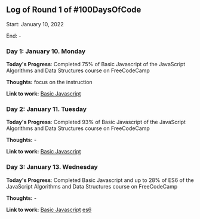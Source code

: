 
## Log of Round 1 of #100DaysOfCode
Start: January 10, 2022

End: -

### Day 1: January 10. Monday

**Today's Progress**: Completed 75% of Basic Javascript of the JavaScript Algorithms and Data Structures  course on FreeCodeCamp

**Thoughts:** focus on the instruction

**Link to work:** [Basic Javascript](https://www.freecodecamp.org/learn/javascript-algorithms-and-data-structures/basic-javascript)

### Day 2: January 11. Tuesday

**Today's Progress**: Completed 93% of Basic Javascript of the JavaScript Algorithms and Data Structures course on FreeCodeCamp

**Thoughts:** -

**Link to work:** [Basic Javascript](https://www.freecodecamp.org/learn/javascript-algorithms-and-data-structures/basic-javascript)


### Day 3: January 13. Wednesday

**Today's Progress**: Completed Basic Javascript and up to 28% of ES6 of the JavaScript Algorithms and Data Structures course on FreeCodeCamp

**Thoughts:** -

**Link to work:** 
[Basic Javascript](https://www.freecodecamp.org/learn/javascript-algorithms-and-data-structures/basic-javascript)
[es6](https://www.freecodecamp.org/learn/javascript-algorithms-and-data-structures/es6)
